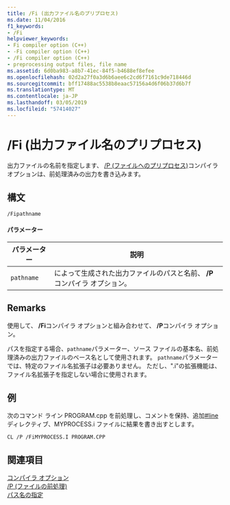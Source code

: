```yaml
---
title: /Fi (出力ファイル名のプリプロセス)
ms.date: 11/04/2016
f1_keywords:
- /Fi
helpviewer_keywords:
- Fi compiler option (C++)
- -Fi compiler option (C++)
- /Fi compiler option (C++)
- preprocessing output files, file name
ms.assetid: 6d0ba983-a8b7-41ec-84f5-b4688ef8efee
ms.openlocfilehash: 02d2a27f0a3d6b6aee6c2cd6f7161c9de718446d
ms.sourcegitcommit: bff17488ac5538b8eaac57156a4d6f06b37d6b7f
ms.translationtype: MT
ms.contentlocale: ja-JP
ms.lasthandoff: 03/05/2019
ms.locfileid: "57414027"
---
```

# <a name="fi-preprocess-output-file-name"></a>/Fi (出力ファイル名のプリプロセス)

出力ファイルの名前を指定します、 [/P (ファイルへのプリプロセス)](../../build/reference/p-preprocess-to-a-file.md)コンパイラ オプションは、前処理済みの出力を書き込みます。

## <a name="syntax"></a>構文

```
/Fipathname
```

#### <a name="parameters"></a>パラメーター

|パラメーター|説明|
|---------------|-----------------|
|`pathname`|によって生成された出力ファイルのパスと名前、 **/P**コンパイラ オプション。|

## <a name="remarks"></a>Remarks

使用して、 **/Fi**コンパイラ オプションと組み合わせて、 **/P**コンパイラ オプション。

パスを指定する場合、`pathname`パラメーター、ソース ファイルの基本名、前処理済みの出力ファイルのベース名として使用されます。 `pathname`パラメーターでは、特定のファイル名拡張子は必要ありません。 ただし、".i"の拡張機能は、ファイル名拡張子を指定しない場合に使用されます。

## <a name="example"></a>例

次のコマンド ライン PROGRAM.cpp を前処理し、コメントを保持、追加[#line](../../preprocessor/hash-line-directive-c-cpp.md)ディレクティブ、MYPROCESS.i ファイルに結果を書き出すとします。

```
CL /P /FiMYPROCESS.I PROGRAM.CPP
```

## <a name="see-also"></a>関連項目

[コンパイラ オプション](../../build/reference/compiler-options.md)<br/>
[/P (ファイルの前処理)](../../build/reference/p-preprocess-to-a-file.md)<br/>
[パス名の指定](../../build/reference/specifying-the-pathname.md)
